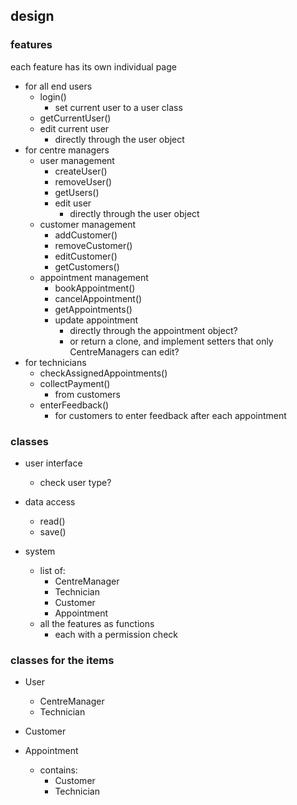 ## design
### features
each feature has its own individual page
- for all end users
  - login()
    - set current user to a user class
  - getCurrentUser()
  - edit current user
    - directly through the user object
- for centre managers
  - user management
    - createUser()
    - removeUser()
    - getUsers()
    - edit user
      - directly through the user object
  - customer management
    - addCustomer()
    - removeCustomer()
    - editCustomer()
    - getCustomers()
  - appointment management
    - bookAppointment()
    - cancelAppointment()
    - getAppointments()
    - update appointment
      - directly through the appointment object?
      - or return a clone, and implement setters that only CentreManagers can edit?
- for technicians
  - checkAssignedAppointments()
  - collectPayment()
    - from customers
  - enterFeedback()
    - for customers to enter feedback after each appointment

### classes
- user interface
  - check user type?

- data access
  - read()
  - save()

- system
  - list of:
    - CentreManager
    - Technician
    - Customer
    - Appointment
  - all the features as functions
    - each with a permission check

### classes for the items
- User
  - CentreManager
  - Technician

- Customer
- Appointment
  - contains:
    - Customer
    - Technician
